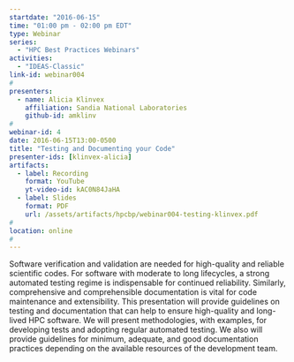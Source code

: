 ```yaml
---
startdate: "2016-06-15"
time: "01:00 pm - 02:00 pm EDT"
type: Webinar
series:
  - "HPC Best Practices Webinars"
activities:
  - "IDEAS-Classic"
link-id: webinar004
#
presenters:
  - name: Alicia Klinvex
    affiliation: Sandia National Laboratories
    github-id: amklinv
#
webinar-id: 4
date: 2016-06-15T13:00-0500
title: "Testing and Documenting your Code"
presenter-ids: [klinvex-alicia]
artifacts:
  - label: Recording
    format: YouTube
    yt-video-id: kAC0N84JaHA
  - label: Slides
    format: PDF
    url: /assets/artifacts/hpcbp/webinar004-testing-klinvex.pdf
#
location: online
#
---
```

Software verification and validation are needed for high-quality and
reliable scientific codes. For software with moderate to long
lifecycles, a strong automated testing regime is indispensable for
continued reliability. Similarly, comprehensive and comprehensible
documentation is vital for code maintenance and extensibility. This
presentation will provide guidelines on testing and documentation that
can help to ensure high-quality and long-lived HPC software. We will
present methodologies, with examples, for developing tests and
adopting regular automated testing. We also will provide guidelines
for minimum, adequate, and good documentation practices depending on
the available resources of the development team.

